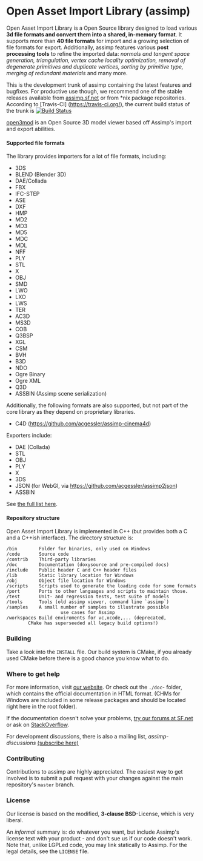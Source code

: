 Open Asset Import Library (assimp) 
========

Open Asset Import Library is a Open Source library designed to load various __3d file formats and convert them into a shared, in-memory format__. It supports more than __40 file formats__ for import and a growing selection of file formats for export. Additionally, assimp features various __post processing tools__ to refine the imported data: _normals and tangent space generation, triangulation, vertex cache locality optimization, removal of degenerate primitives and duplicate vertices, sorting by primitive type, merging of redundant materials_ and many more.

This is the development trunk of assimp containing the latest features and bugfixes. For productive use though, we recommend one of the stable releases available from [assimp.sf.net](http://assimp.sf.net) or from *nix package repositories. According to [Travis-CI] (https://travis-ci.org/), the current build status of the trunk is [![Build Status](https://travis-ci.org/AIM360/assimp.png)](https://travis-ci.org/AIM360/assimp)

[open3mod](https://github.com/acgessler/open3mod) is an Open Source 3D model viewer based off Assimp's import and export abilities.

#### Supported file formats ####

The library provides importers for a lot of file formats, including:

- 3DS
- BLEND (Blender 3D)
- DAE/Collada
- FBX
- IFC-STEP 
- ASE
- DXF
- HMP
- MD2
- MD3 
- MD5
- MDC
- MDL
- NFF
- PLY
- STL
- X 
- OBJ 
- SMD
- LWO 
- LXO 
- LWS  
- TER 
- AC3D 
- MS3D 
- COB
- Q3BSP
- XGL
- CSM
- BVH
- B3D
- NDO
- Ogre Binary
- Ogre XML
- Q3D
- ASSBIN (Assimp scene serialization)
 
Additionally, the following formats are also supported, but not part of the core library as they depend on proprietary libraries.

- C4D (https://github.com/acgessler/assimp-cinema4d)

Exporters include:

- DAE (Collada)
- STL
- OBJ
- PLY
- X
- 3DS
- JSON (for WebGl, via https://github.com/acgessler/assimp2json)
- ASSBIN
	
See [the full list here](http://assimp.sourceforge.net/main_features_formats.html).



#### Repository structure ####


Open Asset Import Library is implemented in C++ (but provides both a C and a 
C++ish interface). The directory structure is:

	/bin		Folder for binaries, only used on Windows
	/code		Source code
	/contrib	Third-party libraries
	/doc		Documentation (doxysource and pre-compiled docs)
	/include	Public header C and C++ header files
	/lib		Static library location for Windows
	/obj		Object file location for Windows
	/scripts 	Scripts used to generate the loading code for some formats
	/port		Ports to other languages and scripts to maintain those.
	/test		Unit- and regression tests, test suite of models
	/tools		Tools (old assimp viewer, command line `assimp`)
	/samples	A small number of samples to illustrate possible 
                        use cases for Assimp
	/workspaces	Build enviroments for vc,xcode,... (deprecated,
			CMake has superseeded all legacy build options!)



### Building ###


Take a look into the `INSTALL` file. Our build system is CMake, if you already used CMake before there is a good chance you know what to do.


### Where to get help ###


For more information, visit [our website](http://assimp.sourceforge.net/). Or check out the `./doc`- folder, which contains the official documentation in HTML format.
(CHMs for Windows are included in some release packages and should be located right here in the root folder).

If the documentation doesn't solve your problems, 
[try our forums at SF.net](http://sourceforge.net/p/assimp/discussion/817654) or ask on
[StackOverflow](http://stackoverflow.com/questions/tagged/assimp?sort=newest).

For development discussions, there is also a mailing list, _assimp-discussions_
  [(subscribe here)]( https://lists.sourceforge.net/lists/listinfo/assimp-discussions) 

### Contributing ###

Contributions to assimp are highly appreciated. The easiest way to get involved is to submit 
a pull request with your changes against the main repository's `master` branch.


### License ###

Our license is based on the modified, __3-clause BSD__-License, which is very liberal. 

An _informal_ summary is: do whatever you want, but include Assimp's license text with your product - 
and don't sue us if our code doesn't work. Note that, unlike LGPLed code, you may link statically to Assimp.
For the legal details, see the `LICENSE` file. 

